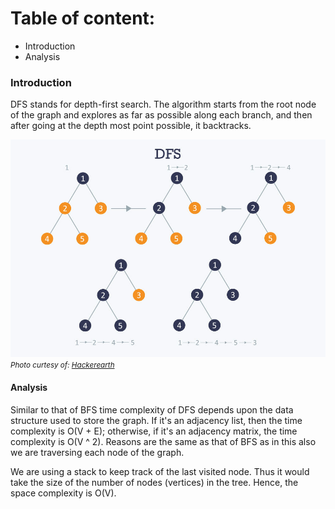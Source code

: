 # Table of content:
 - Introduction
 - Analysis

### Introduction

DFS stands for depth-first search. The algorithm starts from the root node of the graph and explores as far as possible along each branch, and then after going at the depth most point possible, it backtracks.

![graph_dfs](graph_dfs.jpeg)
<small>_Photo curtesy of: [Hackerearth](https://www.hackerearth.com/practice/algorithms/graphs/depth-first-search/tutorial/)_</small>
#### Analysis

Similar to that of BFS time complexity of DFS depends upon the data structure used to store the graph. If it's an adjacency list, then the time complexity is O(V + E); otherwise, if it's an adjacency matrix, the time complexity is O(V ^ 2). 
Reasons are the same as that of BFS as in this also we are traversing each node of the graph.

We are using a stack to keep track of the last visited node. Thus it would take the size of the number of nodes (vertices) in the tree. Hence, the space complexity is O(V).